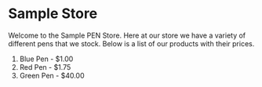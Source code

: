 Sample Store
=======

Welcome to the Sample PEN Store.  Here at our store we have a variety of different pens that we stock.  Below is a list of our products with their prices.

1. Blue Pen - $1.00
2. Red Pen - $1.75
3. Green Pen - $40.00
